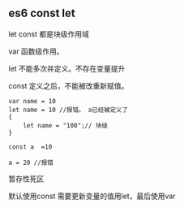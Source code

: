 ## es6 const let

let const 都是块级作用域

var 函数级作用。

let 不能多次并定义。不存在变量提升

const 定义之后，不能被改重新赋值。


    var name = 10
    let name = 10 //报错。 a已经被定义了
    {
        let name = "100";// 块级
    }
    
    const a  =10 
    
    a = 20 //报错 
    
    
暂存性死区

默认使用const  需要更新变量的值用let，最后使用var



